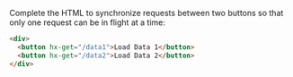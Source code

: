 Complete the HTML to synchronize requests between two buttons so that only one request can be in flight at a time:

```html
<div>
  <button hx-get="/data1">Load Data 1</button>
  <button hx-get="/data2">Load Data 2</button>
</div>
```